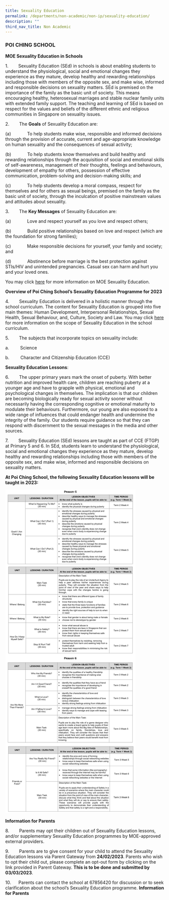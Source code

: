 ```yaml
---
title: Sexuality Education
permalink: /departments/non-academic/non-ip/sexuality-education/
description: ""
third_nav_title: Non Academic
---
```

### POI CHING SCHOOL

**MOE Sexuality Education in Schools**

1.        Sexuality Education (SEd) in schools is about enabling students to understand the physiological, social and emotional changes they experience as they mature, develop healthy and rewarding relationships including those with members of the opposite sex, and make wise, informed and responsible decisions on sexuality matters. SEd is premised on the importance of the family as the basic unit of society. This means encouraging healthy, heterosexual marriages and stable nuclear family units with extended family support. The teaching and learning of SEd is based on respect for the values and beliefs of the different ethnic and religious communities in Singapore on sexuality issues.


2.        The **Goals** of Sexuality Education are:

(a)             To help students make wise, responsible and informed decisions through the provision of accurate, current and age-appropriate knowledge on human sexuality and the consequences of sexual activity;

(b)             To help students know themselves and build healthy and rewarding relationships through the acquisition of social and emotional skills of self-awareness, management of their thoughts, feelings and behaviours, development of empathy for others, possession of effective communication, problem-solving and decision-making skills; and

(c)             To help students develop a moral compass, respect for themselves and for others as sexual beings, premised on the family as the basic unit of society, through the inculcation of positive mainstream values and attitudes about sexuality.


3.        The **Key Messages** of Sexuality Education are:

(a)             Love and respect yourself as you love and respect others;

(b)             Build positive relationships based on love and respect (which are the foundation for strong families);

(c)             Make responsible decisions for yourself, your family and society; and

(d)             Abstinence before marriage is the best protection against STIs/HIV and unintended pregnancies. Casual sex can harm and hurt you and your loved ones.

You may click [here](https://go.gov.sg/moe-sexuality-education) for more information on MOE Sexuality Education.

        

**Overview of Poi Ching School’s Sexuality Education Programme for 2023**

4.        Sexuality Education is delivered in a holistic manner through the school curriculum. The content for Sexuality Education is grouped into five main themes: Human Development, Interpersonal Relationships, Sexual Health, Sexual Behaviour, and, Culture, Society and Law. You may click [here](https://go.gov.sg/moe-sexuality-education-scope) for more information on the scope of Sexuality Education in the school curriculum.

5.        The subjects that incorporate topics on sexuality include:

a.         Science

b.         Character and Citizenship Education (CCE)

         

**Sexuality Education Lessons**:

6.        The upper primary years mark the onset of puberty. With better nutrition and improved health care, children are reaching puberty at a younger age and have to grapple with physical, emotional and psychological changes in themselves. The implication is that our children are becoming biologically ready for sexual activity sooner without necessarily having the corresponding cognitive or emotional maturity to modulate their behaviours. Furthermore, our young are also exposed to a wide range of influences that could endanger health and undermine the integrity of the family. Our students require guidance so that they can respond with discernment to the sexual messages in the media and other sources.

7\.        Sexuality Education (SEd) lessons are taught as part of CCE (FTGP) at Primary 5 and 6. In SEd, students learn to understand the physiological, social and emotional changes they experience as they mature, develop healthy and rewarding relationships including those with members of the opposite sex, and make wise, informed and responsible decisions on sexuality matters.

**At Poi Ching School, the following Sexuality Education lessons will be taught in 2023:**

![](/images/SEd2022-2-scaled.jpg)

         
**Information for Parents**

8.        Parents may opt their children out of Sexuality Education lessons, and/or supplementary Sexuality Education programmes by MOE-approved external providers.

9.        Parents are to give consent for your child to attend the Sexuality Education lessons via Parent Gateway from **24/02/2023**. Parents who wish to opt their child out, please complete an opt-out form by clicking on the link provided in Parent Gateway. **This is to be done and submitted by** **03/03/2023**.

10.      Parents can contact the school at 67856420 for discussion or to seek clarification about the school’s Sexuality Education programme.
**Information for Parents**

